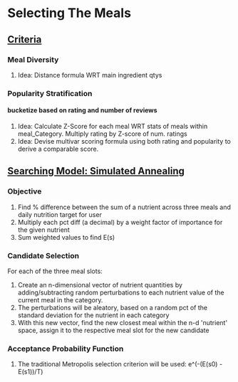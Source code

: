 
# Selecting The Meals

## <u>Criteria</u>
### Meal Diversity
1. Idea: Distance formula WRT main ingredient qtys
### Popularity Stratification
#### bucketize based on <b>rating</b> and <b>number of reviews</b>
1. Idea: Calculate Z-Score for each meal WRT stats of meals within meal_Category. Multiply rating by Z-score of num. ratings
2. Idea: Devise multivar scoring formula using both rating and popularity to derive a comparable score.


## <u>Searching Model: Simulated Annealing</u>
### Objective
1. Find % difference between the sum of a nutrient across three meals and daily nutrition target for user
2. Multiply each pct diff (a decimal) by a weight factor of importance for the given nutrient
3. Sum weighted values to find E(s)

### Candidate Selection
For each of the three meal slots:
1. Create an n-dimensional vector of nutrient quantities by adding/subtracting random perturbations to each nutrient value of the current meal in the category.
2. The perturbations will be aleatory, based on a random pct of the standard deviation for the nutrient in each category
3. With this new vector, find the new closest meal within the n-d 'nutrient' space, assign it to the respective meal slot for the new candidate

### Acceptance Probability Function
1. The traditional Metropolis selection criterion will be used: e^(-(E(s0) - E(s1))/T)